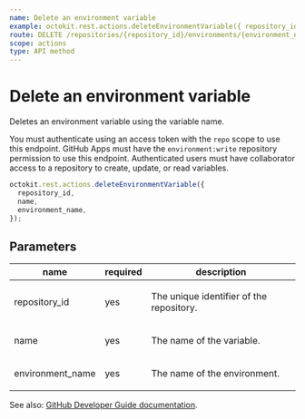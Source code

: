 ```yaml
---
name: Delete an environment variable
example: octokit.rest.actions.deleteEnvironmentVariable({ repository_id, name, environment_name })
route: DELETE /repositories/{repository_id}/environments/{environment_name}/variables/{name}
scope: actions
type: API method
---
```


# Delete an environment variable

Deletes an environment variable using the variable name.

You must authenticate using an access token with the `repo` scope to use this endpoint.
GitHub Apps must have the `environment:write` repository permission to use this endpoint.
Authenticated users must have collaborator access to a repository to create, update, or read variables.

```js
octokit.rest.actions.deleteEnvironmentVariable({
  repository_id,
  name,
  environment_name,
});
```

## Parameters

<table>
  <thead>
    <tr>
      <th>name</th>
      <th>required</th>
      <th>description</th>
    </tr>
  </thead>
  <tbody>
    <tr><td>repository_id</td><td>yes</td><td>

The unique identifier of the repository.

</td></tr>
<tr><td>name</td><td>yes</td><td>

The name of the variable.

</td></tr>
<tr><td>environment_name</td><td>yes</td><td>

The name of the environment.

</td></tr>
  </tbody>
</table>

See also: [GitHub Developer Guide documentation](https://docs.github.com/rest/actions/variables#delete-an-environment-variable).
